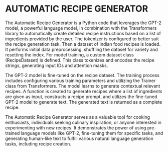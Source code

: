 # AUTOMATIC RECIPE GENERATOR 
The Automatic Recipe Generator is a Python code that leverages the GPT-2 model, a powerful
language model, in combination with the Transformers library to automatically create detailed recipe instructions
based on a list of ingredients provided by the user. The tokenizer is configured to better suit the recipe
generation task. Then a dataset of Indian food recipes is loaded. It performs initial data preprocessing,
shuffling the dataset for variety and resetting the index. For model training, a custom dataset class
(RecipeDataset) is defined. This class tokenizes and encodes the recipe strings, generating input IDs
and attention masks.

The GPT-2 model is fine-tuned on the recipe dataset. The training process includes configuring
various training parameters and utilizing the Trainer class from Transformers. The model learns to
generate contextual relevant recipes. A function is created to generate recipes where a list of
ingredients are given as input, constructs a recipe prompt, and utilizes the fine-tuned GPT-2 model to
generate text. The generated text is returned as a complete recipe.

The Automatic Recipe Generator serves as a valuable tool for cooking enthusiasts, individuals seeking
culinary inspiration, or anyone interested in experimenting with new recipes. It demonstrates the power
of using pre-trained language models like GPT-2, fine-tuning them for specific tasks, and generating
human-like text to fulfill various natural language generation tasks, including recipe creation.

